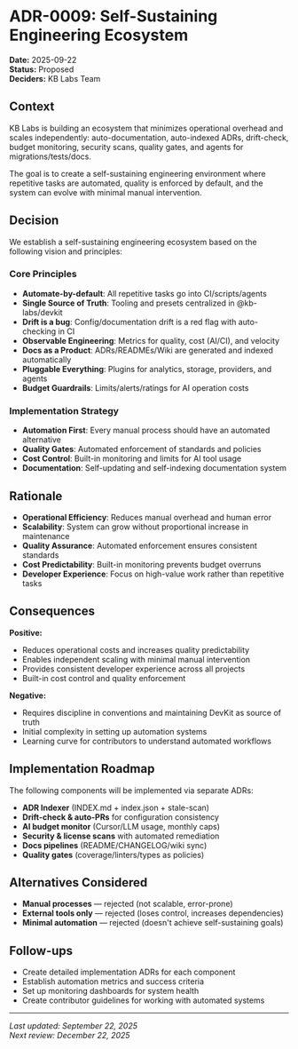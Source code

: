 # ADR-0009: Self-Sustaining Engineering Ecosystem

**Date:** 2025-09-22  
**Status:** Proposed  
**Deciders:** KB Labs Team  

## Context

KB Labs is building an ecosystem that minimizes operational overhead and scales independently: auto-documentation, auto-indexed ADRs, drift-check, budget monitoring, security scans, quality gates, and agents for migrations/tests/docs.

The goal is to create a self-sustaining engineering environment where repetitive tasks are automated, quality is enforced by default, and the system can evolve with minimal manual intervention.

## Decision

We establish a self-sustaining engineering ecosystem based on the following vision and principles:

### Core Principles
- **Automate-by-default**: All repetitive tasks go into CI/scripts/agents
- **Single Source of Truth**: Tooling and presets centralized in @kb-labs/devkit
- **Drift is a bug**: Config/documentation drift is a red flag with auto-checking in CI
- **Observable Engineering**: Metrics for quality, cost (AI/CI), and velocity
- **Docs as a Product**: ADRs/READMEs/Wiki are generated and indexed automatically
- **Pluggable Everything**: Plugins for analytics, storage, providers, and agents
- **Budget Guardrails**: Limits/alerts/ratings for AI operation costs

### Implementation Strategy
- **Automation First**: Every manual process should have an automated alternative
- **Quality Gates**: Automated enforcement of standards and policies
- **Cost Control**: Built-in monitoring and limits for AI tool usage
- **Documentation**: Self-updating and self-indexing documentation system

## Rationale

- **Operational Efficiency**: Reduces manual overhead and human error
- **Scalability**: System can grow without proportional increase in maintenance
- **Quality Assurance**: Automated enforcement ensures consistent standards
- **Cost Predictability**: Built-in monitoring prevents budget overruns
- **Developer Experience**: Focus on high-value work rather than repetitive tasks

## Consequences

**Positive:**
- Reduces operational costs and increases quality predictability
- Enables independent scaling with minimal manual intervention
- Provides consistent developer experience across all projects
- Built-in cost control and quality enforcement

**Negative:**
- Requires discipline in conventions and maintaining DevKit as source of truth
- Initial complexity in setting up automation systems
- Learning curve for contributors to understand automated workflows

## Implementation Roadmap

The following components will be implemented via separate ADRs:

- **ADR Indexer** (INDEX.md + index.json + stale-scan)
- **Drift-check & auto-PRs** for configuration consistency
- **AI budget monitor** (Cursor/LLM usage, monthly caps)
- **Security & license scans** with automated remediation
- **Docs pipelines** (README/CHANGELOG/wiki sync)
- **Quality gates** (coverage/linters/types as policies)

## Alternatives Considered

- **Manual processes** — rejected (not scalable, error-prone)
- **External tools only** — rejected (loses control, increases dependencies)
- **Minimal automation** — rejected (doesn't achieve self-sustaining goals)

## Follow-ups

- Create detailed implementation ADRs for each component
- Establish automation metrics and success criteria
- Set up monitoring dashboards for system health
- Create contributor guidelines for working with automated systems

---

*Last updated: September 22, 2025*  
*Next review: December 22, 2025*
